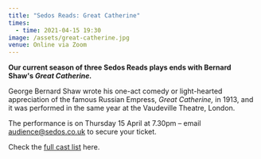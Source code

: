 ```yaml
---
title: "Sedos Reads: Great Catherine"
times:
  - time: 2021-04-15 19:30
image: /assets/great-catherine.jpg
venue: Online via Zoom
---
```

**Our current season of three Sedos Reads plays ends with Bernard Shaw's *Great Catherine.*** 

George Bernard Shaw wrote his one-act comedy or light-hearted appreciation of the famous Russian Empress, *Great Catherine,* in 1913, and it was performed in the same year at the Vaudeville Theatre, London.

The performance is on Thursday 15 April at 7.30pm – email [audience@sedos.co.uk](mailto:audience@sedos.co.uk) to secure your ticket. 

Check the [full cast list](https://sedos.co.uk/news/2021-03-31-great-catherine-cast-revealed) here.